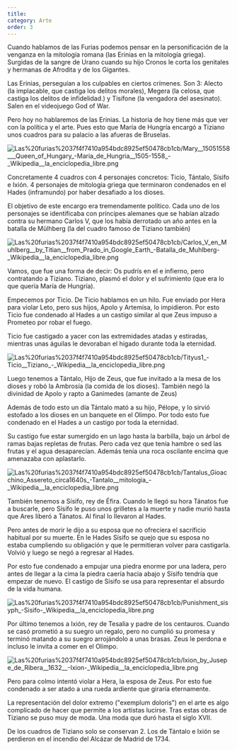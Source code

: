 ```yaml
---
title: 
category: Arte
order: 3
---
```


Cuando hablamos de las Furias podemos pensar en la personificación de la venganza en la mitología romana (las Erinias en la mitología griega). Surgidas de la sangre de Urano cuando su hijo Cronos le corta los genitales y hermanas de Afrodita y de los Gigantes.

Las Erinias, perseguían a los culpables en ciertos crímenes. Son 3: Alecto (la implacable, que castiga los delitos morales), Megera (la celosa, que castiga los delitos de infidelidad.) y Tisífone (la vengadora del asesinato). Salen en el videojuego God of War.

Pero hoy no hablaremos de las Erinias. La historia de hoy tiene más que ver con la política y el arte. Pues esto que María de Hungría encargó a Tiziano unos cuadros para su palacio a las afueras de Bruselas.

![Las%20furias%2037f4f7410a954bdc8925ef50478cb1cb/Mary__15051558___Queen_of_Hungary_-_Maria_de_Hungria__1505-1558__-_Wikipedia__la_enciclopedia_libre.png](Las%20furias%2037f4f7410a954bdc8925ef50478cb1cb/Mary__15051558___Queen_of_Hungary_-_Maria_de_Hungria__1505-1558__-_Wikipedia__la_enciclopedia_libre.png)

Concretamente 4 cuadros con 4 personajes concretos: Ticio, Tántalo, Sísifo e Ixión. 4 personajes de mitología griega que terminaron condenados en el Hades (inframundo) por haber desafiado a los dioses.

El objetivo de este encargo era tremendamente político. Cada uno de los personajes se identificaba con príncipes alemanes que se habían alzado contra su hermano Carlos V, que los había derrotado un año antes en la batalla de Mülhberg (la del cuadro famoso de Tiziano también)

![Las%20furias%2037f4f7410a954bdc8925ef50478cb1cb/Carlos_V_en_Muhlberg__by_Titian__from_Prado_in_Google_Earth_-_Batalla_de_Muhlberg_-_Wikipedia__la_enciclopedia_libre.png](Las%20furias%2037f4f7410a954bdc8925ef50478cb1cb/Carlos_V_en_Muhlberg__by_Titian__from_Prado_in_Google_Earth_-_Batalla_de_Muhlberg_-_Wikipedia__la_enciclopedia_libre.png)

Vamos, que fue una forma de decir: Os pudrís en el e infierno, pero contratando a Tiziano. Tiziano, plasmó el dolor y el sufrimiento (que era lo que quería María de Hungría).

Empecemos por Ticio. De Ticio hablamos en un hilo. Fue enviado por Hera para violar Leto, pero sus hijos, Apolo y Artemisa, lo impidieron. Por esto Ticio fue condenado al Hades a un castigo similar al que Zeus impuso a Prometeo por robar el fuego.

Ticio fue castigado a yacer con las extremidades atadas y estiradas, mientras unas águilas le devoraban el hígado durante toda la eternidad.

![Las%20furias%2037f4f7410a954bdc8925ef50478cb1cb/Tityus1_-_Ticio__Tiziano__-_Wikipedia__la_enciclopedia_libre.png](Las%20furias%2037f4f7410a954bdc8925ef50478cb1cb/Tityus1_-_Ticio__Tiziano__-_Wikipedia__la_enciclopedia_libre.png)

Luego tenemos a Tántalo, Hijo de Zeus, que fue invitado a la mesa de los dioses y robó la Ambrosía (la comida de los dioses). También negó la divinidad de Apolo y rapto a Ganimedes (amante de Zeus)

Además de todo esto un día Tántalo mató a su hijo, Pélope, y lo sirvió estofado a los dioses en un banquete en el Olimpo. Por todo esto fue condenado en el Hades a un castigo por toda la eternidad.

Su castigo fue estar sumergido en un lago hasta la barbilla, bajo un árbol de ramas bajas repletas de frutas. Pero cada vez que tenía hambre o sed las frutas y el agua desaparecían. Además tenía una roca oscilante encima que amenazaba con aplastarlo.

![Las%20furias%2037f4f7410a954bdc8925ef50478cb1cb/Tantalus_Gioacchino_Assereto_circa1640s_-_Tantalo__mitologia__-_Wikipedia__la_enciclopedia_libre.png](Las%20furias%2037f4f7410a954bdc8925ef50478cb1cb/Tantalus_Gioacchino_Assereto_circa1640s_-_Tantalo__mitologia__-_Wikipedia__la_enciclopedia_libre.png)

También tenemos a Sísifo, rey de Éfira. Cuando le llegó su hora Tánatos fue a buscarle, pero Sísifo le puso unos grilletes a la muerte y nadie murió hasta que Ares liberó a Tánatos. Al final lo llevaron al Hades.

Pero antes de morir le dijo a su esposa que no ofreciera el sacrificio habitual por su muerte. En le Hades Sísifo se quejo que su esposa no estaba cumpliendo su obligación y que le permitieran volver para castigarla. Volvió y luego se negó a regresar al Hades.

Por esto fue condenado a empujar una piedra enorme por una ladera, pero antes de llegar a la cima la piedra caería hacia abajo y Sísifo tendría que empezar de nuevo. El castigo de Sísifo se usa para representar el absurdo de la vida humana.

![Las%20furias%2037f4f7410a954bdc8925ef50478cb1cb/Punishment_sisyph_-_Sisifo_-_Wikipedia__la_enciclopedia_libre.png](Las%20furias%2037f4f7410a954bdc8925ef50478cb1cb/Punishment_sisyph_-_Sisifo_-_Wikipedia__la_enciclopedia_libre.png)

Por último tenemos a Ixión, rey de Tesalia y padre de los centauros. Cuando se casó prometió a su suegro un regalo, pero no cumplió su promesa y terminó matando a su suegro arrojándolo a unas brasas. Zeus le perdona e incluso le invita a comer en el Olimpo.

![Las%20furias%2037f4f7410a954bdc8925ef50478cb1cb/Ixion_by_Jusepe_de_Ribera__1632__-_Ixion_-_Wikipedia__la_enciclopedia_libre.png](Las%20furias%2037f4f7410a954bdc8925ef50478cb1cb/Ixion_by_Jusepe_de_Ribera__1632__-_Ixion_-_Wikipedia__la_enciclopedia_libre.png)

Pero para colmo intentó violar a Hera, la esposa de Zeus. Por esto fue condenado a ser atado a una rueda ardiente que giraría eternamente.

La representación del dolor extremo ("exemplum doloris") en el arte es algo complicado de hacer que permite a los artistas lucirse. Tras estas obras de Tiziano se puso muy de moda. Una moda que duró hasta el siglo XVII.

De los cuadros de Tiziano solo se conservan 2. Los de Tántalo e Ixión se perdieron en el incendio del Alcázar de Madrid de 1734.